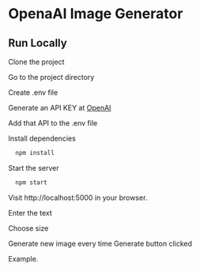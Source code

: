 
# OpenaAI Image Generator




## Run Locally

Clone the project

Go to the project directory

Create .env file

Generate an API KEY at [OpenAI](https://beta.openai.com/)

Add that API to the .env file

Install dependencies

```bash
  npm install
```

Start the server

```bash
  npm start
```

Visit http://localhost:5000 in your browser.

Enter the text

Choose size 

Generate new image every time Generate button clicked

Example. 





